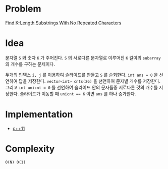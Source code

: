 # Problem

[Find K-Length Substrings With No Repeated Characters](https://leetcode.com/problems/find-k-length-substrings-with-no-repeated-characters/)

# Idea

문자열 `S` 와 숫자 `K` 가 주어진다. `S` 의 서로다른 문자열로 이루어진
`K` 길이의 `subarray` 의 개수를 구하는 문제이다.

두개의 인덱스 `i, j` 를 이용하여 슬라이드를 만들고 `S` 를 순회한다.
`int ans = 0` 을 선언하여 답을 저장한다.  `vector<int> cnts(26)` 을
선언하여 문자별 개수를 저장한다.  그리고 `int unicnt = 0` 를 선언하여
슬라이드 안의 문자들중 서로다른 것의 개수를 저장한다. 슬라이드가
이동할 때 `unicnt == K` 이면 `ans` 를 하나 증가한다.
 
# Implementation

* [c++11](a.cpp)

# Complexity

```
O(N) O(1)
```
